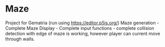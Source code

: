# Maze
Project for Gematria (run using https://editor.p5js.org/)
Maze generation - Complete
Maze Display - Complete
input functions - complete
collision detection with edge of maze is working, however player can current move through walls.
